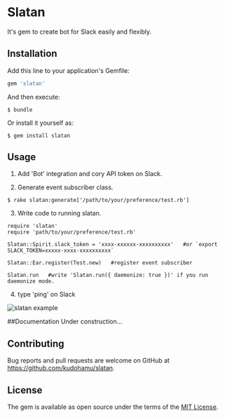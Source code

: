# Slatan

It's gem to create bot for Slack easily and flexibly.

## Installation

Add this line to your application's Gemfile:

```ruby
gem 'slatan'
```

And then execute:

    $ bundle

Or install it yourself as:

    $ gem install slatan

## Usage

1. Add 'Bot' integration and cory API token on Slack.

2. Generate event subscriber class.

```
$ rake slatan:generate['/path/to/your/preference/test.rb']
```

3. Write code to running slatan.

```
require 'slatan'
require 'path/to/your/preference/test.rb'

Slatan::Spirit.slack_token = 'xxxx-xxxxxx-xxxxxxxxxx'   #or `export SLACK_TOKEN=xxxxx-xxxx-xxxxxxxxxx`

Slatan::Ear.register(Test.new)   #register event subscriber

Slatan.run   #write 'Slatan.run({ daemonize: true })' if you run daemonize mode.
```

4. type 'ping' on Slack

![slatan example](https://dl.dropboxusercontent.com/u/74925506/slatan_invitation.png)

##Documentation
Under construction...

## Contributing

Bug reports and pull requests are welcome on GitHub at https://github.com/kudohamu/slatan.


## License

The gem is available as open source under the terms of the [MIT License](http://opensource.org/licenses/MIT).

